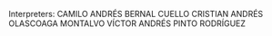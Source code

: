 Interpreters:
CAMILO ANDRÉS BERNAL CUELLO
CRISTIAN ANDRÉS OLASCOAGA MONTALVO
VÍCTOR ANDRÉS PINTO RODRÍGUEZ
